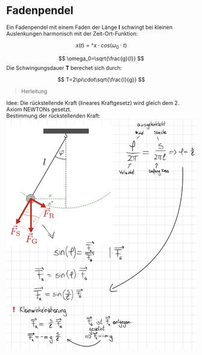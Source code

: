  # Fadenpendel   
Ein Fadenpendel mit einem Faden der Länge **l** schwingt bei kleinen Auslenkungen harmonisch mit der Zeit-Ort-Funktion:   

$$
x(t)=\^x\cdot cos(\omega_0 \cdot t)
$$

$$
\omega_0=\sqrt{\frac{g}{l}}
$$
Die Schwingungsdauer **T** berechet sich durch:   

$$
T=2\pi\cdot\sqrt{\frac{l}{g}}
$$
> Herleitung   

Idee: Die rückstellende Kraft (lineares Kraftgesetz) wird gleich dem 2. Axiom NEWTONs gesetzt.   
Bestimmung der rückstellenden Kraft:   
![IMG\_1116.jpeg](files/img_1116.jpeg)    
   
   
